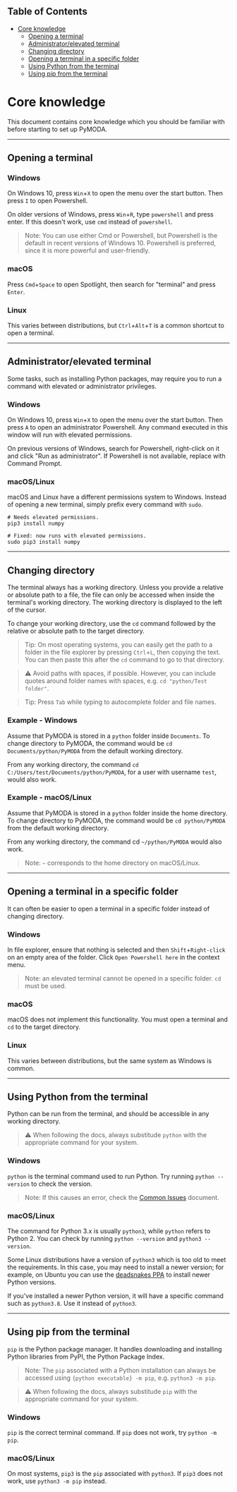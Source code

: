 <!-- START doctoc generated TOC please keep comment here to allow auto update -->
<!-- DON'T EDIT THIS SECTION, INSTEAD RE-RUN doctoc TO UPDATE -->
## Table of Contents

- [Core knowledge](#core-knowledge)
  - [Opening a terminal](#opening-a-terminal)
  - [Administrator/elevated terminal](#administratorelevated-terminal)
  - [Changing directory](#changing-directory)
  - [Opening a terminal in a specific folder](#opening-a-terminal-in-a-specific-folder)
  - [Using Python from the terminal](#using-python-from-the-terminal)
  - [Using pip from the terminal](#using-pip-from-the-terminal)

<!-- END doctoc generated TOC please keep comment here to allow auto update -->

# Core knowledge

This document contains core knowledge which you should be familiar with before starting to set up PyMODA. 

---

## Opening a terminal

### Windows

On Windows 10, press `Win`+`X` to open the menu over the start button. Then press `I` to open Powershell. 

On older versions of Windows, press `Win`+`R`, type `powershell` and press enter. If this doesn't work, use `cmd` instead of `powershell`.

> Note: You can use either Cmd or Powershell, but Powershell is the default in recent versions of Windows 10. Powershell is preferred, since it is more powerful and user-friendly.

### macOS

Press `Cmd`+`Space` to open Spotlight, then search for "terminal" and press `Enter`.

### Linux

This varies between distributions, but `Ctrl`+`Alt`+`T` is a common shortcut to open a terminal.

---

## Administrator/elevated terminal

Some tasks, such as installing Python packages, may require you to run a command with elevated or administrator privileges.

### Windows

On Windows 10, press `Win`+`X` to open the menu over the start button. Then press `A` to open an administrator Powershell. Any command executed in this window will run with elevated permissions.

On previous versions of Windows, search for Powershell, right-click on it and click "Run as administrator". If Powershell is not available, replace with Command Prompt.

### macOS/Linux

macOS and Linux have a different permissions system to Windows. Instead of opening a new terminal, simply prefix every command with `sudo`.

```
# Needs elevated permissions.
pip3 install numpy   

# Fixed: now runs with elevated permissions. 
sudo pip3 install numpy
```

---

## Changing directory

The terminal always has a working directory. Unless you provide a relative or absolute path to a file, the file can only be accessed when inside the terminal's working directory. The working directory is displayed to the left of the cursor.

To change your working directory, use the `cd` command followed by the relative or absolute path to the target directory. 

> Tip: On most operating systems, you can easily get the path to a folder in the file explorer by pressing `Ctrl`+`L`, then copying the text. You can then paste this after the `cd` command to go to that directory.

> :warning: Avoid paths with spaces, if possible. However, you can include quotes around folder names with spaces, e.g. `cd "python/Test folder"`.

> Tip: Press `Tab` while typing to autocomplete folder and file names.

### Example - Windows

Assume that PyMODA is stored in a `python` folder inside `Documents`. To change directory to PyMODA, the command would be `cd Documents/python/PyMODA` from the default working directory.

From any working directory, the command `cd C:/Users/test/Documents/python/PyMODA`, for a user with username `test`, would also work.

### Example - macOS/Linux

Assume that PyMODA is stored in a `python` folder inside the home directory. To change directory to PyMODA, the command would be `cd python/PyMODA` from the default working directory.

From any working directory, the command cd `~/python/PyMODA` would also work.

> Note: `~` corresponds to the home directory on macOS/Linux.

---

## Opening a terminal in a specific folder

It can often be easier to open a terminal in a specific folder instead of changing directory.

### Windows

In file explorer, ensure that nothing is selected and then `Shift`+`Right-click` on an empty area of the folder. Click `Open Powershell here` in the context menu.

> Note: an elevated terminal cannot be opened in a specific folder. `cd` must be used.

### macOS

macOS does not implement this functionality. You must open a terminal and `cd` to the target directory.

### Linux

This varies between distributions, but the same system as Windows is common.

---

## Using Python from the terminal

Python can be run from the terminal, and should be accessible in any working directory.

> :warning: When following the docs, always substitude `python` with the appropriate command for your system.

### Windows

`python` is the terminal command used to run Python. Try running `python --version` to check the version.

> Note: If this causes an error, check the [Common Issues](/docs/common-issues.md) document.

### macOS/Linux

The command for Python 3.x is usually `python3`, while `python` refers to Python 2. You can check by running `python --version` and `python3 --version`.

Some Linux distributions have a version of `python3` which is too old to meet the requirements. In this case, you may need to install a newer version; for example, on Ubuntu you can use the [deadsnakes PPA](https://launchpad.net/~deadsnakes/+archive/ubuntu/ppa) to install newer Python versions. 

If you've installed a newer Python version, it will have a specific command such as `python3.8`. Use it instead of `python3`.

---

## Using pip from the terminal

`pip` is the Python package manager. It handles downloading and installing Python libraries from PyPI, the Python Package Index.

> Note: The `pip` associated with a Python installation can always be accessed using `{python executable} -m pip`, e.g. `python3 -m pip`.

> :warning: When following the docs, always substitude `pip` with the appropriate command for your system.

### Windows

`pip` is the correct terminal command. If `pip` does not work, try `python -m pip`.

### macOS/Linux

On most systems, `pip3` is the `pip` associated with `python3`. If `pip3` does not work, use `python3 -m pip` instead.

